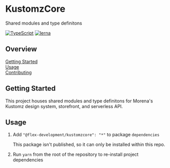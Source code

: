 # KustomzCore

Shared modules and type definitons

[![TypeScript](https://badgen.net/badge/-/typescript?icon=typescript&label)](https://www.typescriptlang.org/)
[![lerna](https://img.shields.io/badge/maintained%20with-lerna-cc00ff.svg)](https://lerna.js.org/)

## Overview

[Getting Started](#getting-started)  
[Usage](#usage)  
[Contributing](docs/CONTRIBUTING.md)

## Getting Started

This project houses shared modules and type definitons for Morena's Kustomz
design system, storefront, and serverless API.

## Usage

1. Add `"@flex-development/kustomzcore": "*"` to package `dependencies`

   This package isn't published, so it can only be installed within this repo.

2. Run `yarn` from the root of the repository to re-install project dependencies
